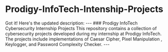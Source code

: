 # Prodigy-InfoTech-Intenship-Projects
Got it! Here's the updated description:  ---  ### Prodigy InfoTech Cybersecurity Internship Projects  This repository contains a collection of cybersecurity projects developed during my internship at Prodigy InfoTech. The projects include implementations of Caesar Cipher, Pixel Manipulation , Keylogger, and Password Complexity Checker.  ---
